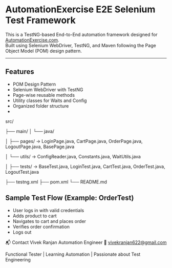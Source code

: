 # AutomationExercise E2E Selenium Test Framework

This is a TestNG-based End-to-End automation framework designed for [AutomationExercise.com](https://automationexercise.com/).  
Built using Selenium WebDriver, TestNG, and Maven following the Page Object Model (POM) design pattern.

---

## Features

- POM Design Pattern
- Selenium WebDriver with TestNG
- Page-wise reusable methods
- Utility classes for Waits and Config
- Organized folder structure
- 
src/

├── main/
│ └── java/

│ ├── pages/ -> LoginPage.java,  CartPage.java, OrderPage.java, LogoutPage.java, BasePage.java

│ └── utils/ -> ConfigReader.java, Constants.java, WaitUtils.java

│ ├── tests/ -> BaseTest.java, LoginTest.java, CartTest.java, OrderTest.java, LogoutTest.java

├── testng.xml
├── pom.xml
└── README.md

## Sample Test Flow (Example: OrderTest)
- User logs in with valid credentials
- Adds product to cart
- Navigates to cart and places order
- Verifies order confirmation
- Logs out

📬 Contact
Vivek Ranjan
Automation Engineer
📧 vivekranjan622@gmail.com

Functional Tester | Learning Automation | Passionate about Test Engineering
